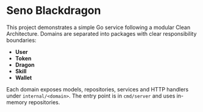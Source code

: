 # Seno Blackdragon

This project demonstrates a simple Go service following a modular Clean Architecture.
Domains are separated into packages with clear responsibility boundaries:

- **User**
- **Token**
- **Dragon**
- **Skill**
- **Wallet**

Each domain exposes models, repositories, services and HTTP handlers under `internal/<domain>`.
The entry point is in `cmd/server` and uses in-memory repositories.

